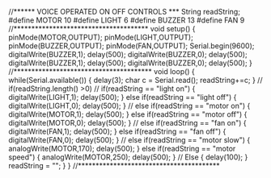 //****** VOICE OPERATED ON OFF CONTROLS ***
String readString;
#define MOTOR
10
#define LIGHT 6
#define BUZZER 13
#define FAN 9
//**************************************
void setup()
{
pinMode(MOTOR,OUTPUT);
pinMode(LIGHT,OUTPUT);
pinMode(BUZZER,OUTPUT);
pinMode(FAN,OUTPUT);
Serial.begin(9600);
digitalWrite(BUZZER,1);
delay(500);
digitalWrite(BUZZER,0);
delay(500);
digitalWrite(BUZZER,1);
delay(500);
digitalWrite(BUZZER,0);
delay(500);
}
//***************************************
void loop()
{
while(Serial.available())
{
delay(3);
char c = Serial.read();
readString+=c;
}
//
if(readString.length() >0)
//
if(readString == "light on") {
digitalWrite(LIGHT,1);
delay(500); }
else if(readString == "light off") {
digitalWrite(LIGHT,0);
delay(500); }
//
else if(readString == "motor on") {
digitalWrite(MOTOR,1);
delay(500); }
else if(readString == "motor off") {
digitalWrite(MOTOR,0);
delay(500); }
//
else if(readString == "fan on") {
digitalWrite(FAN,1);
delay(500); }
else if(readString == "fan off") {
digitalWrite(FAN,0);
delay(500);
}
// 
else if(readString == "motor slow")
{
analogWrite(MOTOR,170);
delay(500);
}
else if(readString == "motor speed")
{
analogWrite(MOTOR,250);
delay(500);
}
// 
Else
{
delay(100);
}
readString = "";
}
}
//****************************************
